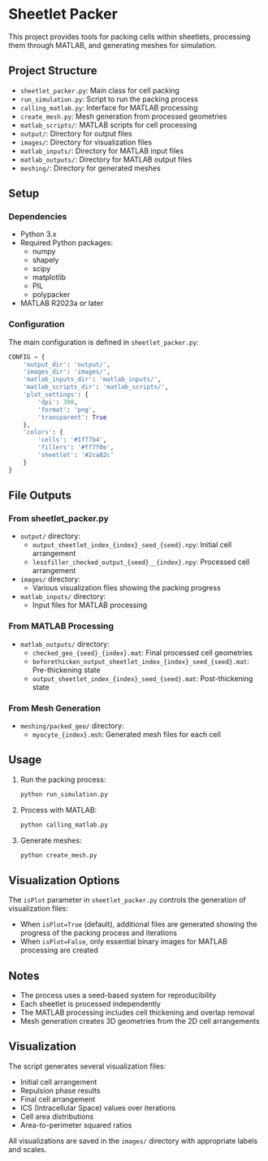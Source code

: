 # Sheetlet Packer

This project provides tools for packing cells within sheetlets, processing them through MATLAB, and generating meshes for simulation.

## Project Structure

- `sheetlet_packer.py`: Main class for cell packing
- `run_simulation.py`: Script to run the packing process
- `calling_matlab.py`: Interface for MATLAB processing
- `create_mesh.py`: Mesh generation from processed geometries
- `matlab_scripts/`: MATLAB scripts for cell processing
- `output/`: Directory for output files
- `images/`: Directory for visualization files
- `matlab_inputs/`: Directory for MATLAB input files
- `matlab_outputs/`: Directory for MATLAB output files
- `meshing/`: Directory for generated meshes

## Setup

### Dependencies
- Python 3.x
- Required Python packages:
  - numpy
  - shapely
  - scipy
  - matplotlib
  - PIL
  - polypacker
- MATLAB R2023a or later

### Configuration
The main configuration is defined in `sheetlet_packer.py`:

```python
CONFIG = {
    'output_dir': 'output/',
    'images_dir': 'images/',
    'matlab_inputs_dir': 'matlab_inputs/',
    'matlab_scripts_dir': 'matlab_scripts/',
    'plot_settings': {
        'dpi': 300,
        'format': 'png',
        'transparent': True
    },
    'colors': {
        'cells': '#1f77b4',
        'fillers': '#ff7f0e',
        'sheetlet': '#2ca02c'
    }
}
```

## File Outputs

### From sheetlet_packer.py
- `output/` directory:
  - `output_sheetlet_index_{index}_seed_{seed}.npy`: Initial cell arrangement
  - `lessfiller_checked_output_{seed}__{index}.npy`: Processed cell arrangement
- `images/` directory:
  - Various visualization files showing the packing progress
- `matlab_inputs/` directory:
  - Input files for MATLAB processing

### From MATLAB Processing
- `matlab_outputs/` directory:
  - `checked_geo_{seed}_{index}.mat`: Final processed cell geometries
  - `beforethicken_output_sheetlet_index_{index}_seed_{seed}.mat`: Pre-thickening state
  - `output_sheetlet_index_{index}_seed_{seed}.mat`: Post-thickening state

### From Mesh Generation
- `meshing/packed_geo/` directory:
  - `myocyte_{index}.msh`: Generated mesh files for each cell

## Usage

1. Run the packing process:
   ```bash
   python run_simulation.py
   ```

2. Process with MATLAB:
   ```bash
   python calling_matlab.py
   ```

3. Generate meshes:
   ```bash
   python create_mesh.py
   ```

## Visualization Options

The `isPlot` parameter in `sheetlet_packer.py` controls the generation of visualization files:
- When `isPlot=True` (default), additional files are generated showing the progress of the packing process and iterations
- When `isPlot=False`, only essential binary images for MATLAB processing are created

## Notes

- The process uses a seed-based system for reproducibility
- Each sheetlet is processed independently
- The MATLAB processing includes cell thickening and overlap removal
- Mesh generation creates 3D geometries from the 2D cell arrangements

## Visualization

The script generates several visualization files:
- Initial cell arrangement
- Repulsion phase results
- Final cell arrangement
- ICS (Intracellular Space) values over iterations
- Cell area distributions
- Area-to-perimeter squared ratios

All visualizations are saved in the `images/` directory with appropriate labels and scales. 